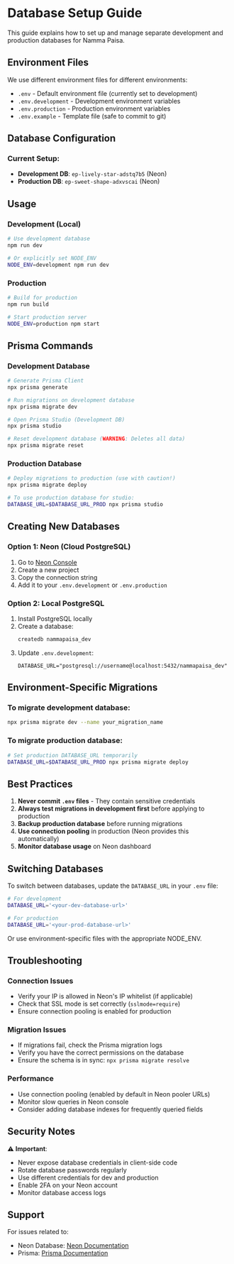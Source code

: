 # Database Setup Guide

This guide explains how to set up and manage separate development and production databases for Namma Paisa.

## Environment Files

We use different environment files for different environments:

- `.env` - Default environment file (currently set to development)
- `.env.development` - Development environment variables
- `.env.production` - Production environment variables
- `.env.example` - Template file (safe to commit to git)

## Database Configuration

### Current Setup:
- **Development DB**: `ep-lively-star-adstq7b5` (Neon)
- **Production DB**: `ep-sweet-shape-adxvscai` (Neon)

## Usage

### Development (Local)

```bash
# Use development database
npm run dev

# Or explicitly set NODE_ENV
NODE_ENV=development npm run dev
```

### Production

```bash
# Build for production
npm run build

# Start production server
NODE_ENV=production npm start
```

## Prisma Commands

### Development Database

```bash
# Generate Prisma Client
npx prisma generate

# Run migrations on development database
npx prisma migrate dev

# Open Prisma Studio (Development DB)
npx prisma studio

# Reset development database (WARNING: Deletes all data)
npx prisma migrate reset
```

### Production Database

```bash
# Deploy migrations to production (use with caution!)
npx prisma migrate deploy

# To use production database for studio:
DATABASE_URL=$DATABASE_URL_PROD npx prisma studio
```

## Creating New Databases

### Option 1: Neon (Cloud PostgreSQL)

1. Go to [Neon Console](https://console.neon.tech)
2. Create a new project
3. Copy the connection string
4. Add it to your `.env.development` or `.env.production`

### Option 2: Local PostgreSQL

1. Install PostgreSQL locally
2. Create a database:
   ```bash
   createdb nammapaisa_dev
   ```
3. Update `.env.development`:
   ```
   DATABASE_URL="postgresql://username@localhost:5432/nammapaisa_dev"
   ```

## Environment-Specific Migrations

### To migrate development database:
```bash
npx prisma migrate dev --name your_migration_name
```

### To migrate production database:
```bash
# Set production DATABASE_URL temporarily
DATABASE_URL=$DATABASE_URL_PROD npx prisma migrate deploy
```

## Best Practices

1. **Never commit `.env` files** - They contain sensitive credentials
2. **Always test migrations in development first** before applying to production
3. **Backup production database** before running migrations
4. **Use connection pooling** in production (Neon provides this automatically)
5. **Monitor database usage** on Neon dashboard

## Switching Databases

To switch between databases, update the `DATABASE_URL` in your `.env` file:

```bash
# For development
DATABASE_URL='<your-dev-database-url>'

# For production
DATABASE_URL='<your-prod-database-url>'
```

Or use environment-specific files with the appropriate NODE_ENV.

## Troubleshooting

### Connection Issues
- Verify your IP is allowed in Neon's IP whitelist (if applicable)
- Check that SSL mode is set correctly (`sslmode=require`)
- Ensure connection pooling is enabled for production

### Migration Issues
- If migrations fail, check the Prisma migration logs
- Verify you have the correct permissions on the database
- Ensure the schema is in sync: `npx prisma migrate resolve`

### Performance
- Use connection pooling (enabled by default in Neon pooler URLs)
- Monitor slow queries in Neon console
- Consider adding database indexes for frequently queried fields

## Security Notes

⚠️ **Important**:
- Never expose database credentials in client-side code
- Rotate database passwords regularly
- Use different credentials for dev and production
- Enable 2FA on your Neon account
- Monitor database access logs

## Support

For issues related to:
- Neon Database: [Neon Documentation](https://neon.tech/docs)
- Prisma: [Prisma Documentation](https://www.prisma.io/docs)
